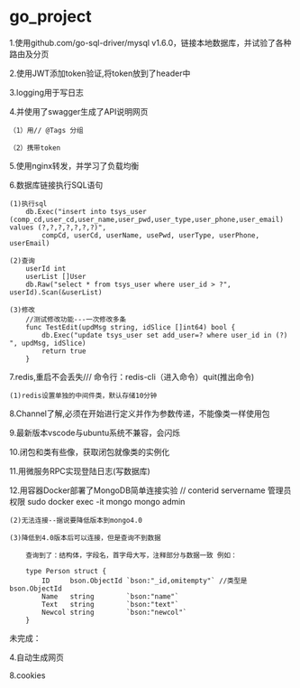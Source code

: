 # go_project

1.使用github.com/go-sql-driver/mysql v1.6.0，链接本地数据库，并试验了各种路由及分页

2.使用JWT添加token验证,将token放到了header中

3.logging用于写日志

4.并使用了swagger生成了API说明网页

    （1）用// @Tags 分组

    （2）携带token

5.使用nginx转发，并学习了负载均衡

6.数据库链接执行SQL语句

    (1)执行sql
        db.Exec("insert into tsys_user (comp_cd,user_cd,user_name,user_pwd,user_type,user_phone,user_email) values (?,?,?,?,?,?,?)",
		    compCd, userCd, userName, usePwd, userType, userPhone, userEmail)

    (2)查询
        userId int
        userList []User
        db.Raw("select * from tsys_user where user_id > ?", userId).Scan(&userList)

    (3)修改
        //测试修改功能---一次修改多条
        func TestEdit(updMsg string, idSlice []int64) bool {
            db.Exec("update tsys_user set add_user=? where user_id in (?) ", updMsg, idSlice)
    	    return true
        }

7.redis,重启不会丢失///   命令行：redis-cli（进入命令）quit(推出命令)

    (1)redis设置单独的中间件类，默认存储10分钟

8.Channel了解,必须在开始进行定义并作为参数传递，不能像类一样使用包

9.最新版本vscode与ubuntu系统不兼容，会闪烁

10.闭包和类有些像，获取闭包就像类的实例化

11.用微服务RPC实现登陆日志(写数据库)

12.用容器Docker部署了MongoDB简单连接实验
    //                   conterid servername 管理员权限
    sudo docker exec -it mongo mongo admin

    (2)无法连接--据说要降低版本到mongo4.0

    (3)降低到4.0版本后可以连接，但是查询不到数据

        查询到了：结构体，字段名，首字母大写，注释部分与数据一致 例如：

        type Person struct {
	        ID     bson.ObjectId `bson:"_id,omitempty"` //类型是bson.ObjectId
	        Name   string        `bson:"name"`          
	        Text   string        `bson:"text"`
	        Newcol string        `bson:"newcol"`
        }

未完成：

4.自动生成网页

8.cookies

